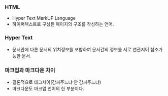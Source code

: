 
### HTML
* Hyper Text MarkUP Language
* 하이퍼텍스트로 구성된 페이지의 구조를 작성하는 언어.


### Hyper Text

* 문서안에 다른 문서의 위치정보를 포함하여 문서간의 정보를 서로 연관지어 참조가능한 문서.

### 마크업과 마크다운 차이
* 결론적으로 태그차이(감싸주느냐 안 감싸주느냐)
* 마크다운도 마크업 언어의 한 부분이다.

